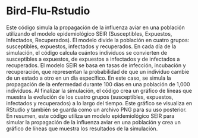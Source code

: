 # Bird-Flu-Rstudio
Este código simula la propagación de la influenza aviar en una población utilizando el modelo epidemiológico SEIR (Susceptibles, Expuestos, Infectados, Recuperados). El modelo divide la población en cuatro grupos: susceptibles, expuestos, infectados y recuperados. En cada día de la simulación, el código calcula cuántos individuos se convierten de susceptibles a expuestos, de expuestos a infectados y de infectados a recuperados.
El modelo SEIR se basa en tasas de infección, incubación y recuperación, que representan la probabilidad de que un individuo cambie de un estado a otro en un día específico. En este caso, se simula la propagación de la enfermedad durante 100 días en una población de 1,000 individuos.
Al finalizar la simulación, el código crea un gráfico de líneas que muestra la evolución de los cuatro grupos (susceptibles, expuestos, infectados y recuperados) a lo largo del tiempo. Este gráfico se visualiza en RStudio y también se guarda como un archivo PNG para su uso posterior.
En resumen, este código utiliza un modelo epidemiológico SEIR para simular la propagación de la influenza aviar en una población y crea un gráfico de líneas que muestra los resultados de la simulación.

